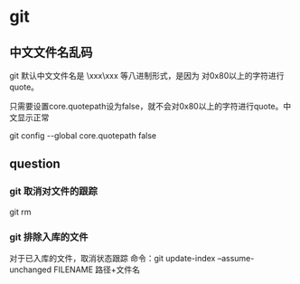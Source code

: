 # git

## 中文文件名乱码
git 默认中文文件名是 \xxx\xxx 等八进制形式，是因为 对0x80以上的字符进行quote。

只需要设置core.quotepath设为false，就不会对0x80以上的字符进行quote。中文显示正常

git config --global core.quotepath false

## question
### git 取消对文件的跟踪
git rm 
### git 排除入库的文件
对于已入库的文件，取消状态跟踪
命令：git update-index –assume-unchanged FILENAME 路径+文件名
